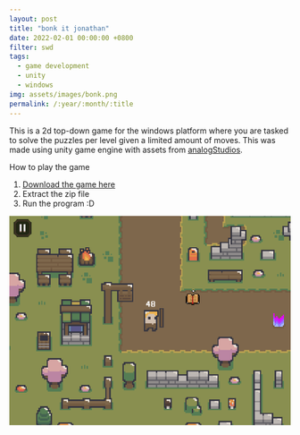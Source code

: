 ```yaml
---
layout: post
title: "bonk it jonathan"
date: 2022-02-01 00:00:00 +0800
filter: swd
tags:
  - game development
  - unity
  - windows
img: assets/images/bonk.png
permalink: /:year/:month/:title
---
```

This is a 2d top-down game for the windows platform where you are tasked to solve the puzzles per level given a limited amount of moves. This was made using unity game engine with assets from [analogStudios](https://analogstudios.itch.io/).


How to play the game
1. [Download the game here](https://github.com/jrs-a/Bonk-it-Jonathan/releases/download/v0.1-beta/Bonk.it.Jonathan.Windows.x86.zip)
2. Extract the zip file
3. Run the program :D

![bonk](/assets/images/bonk.png)